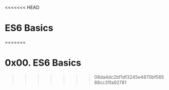 <<<<<<< HEAD
# ES6 Basics
=======
# 0x00. ES6 Basics
>>>>>>> 08da4dc2bf1df3245e4870bf56588cc31fa92781
